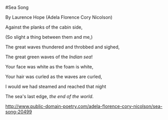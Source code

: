 #Sea Song

By Laurence Hope (Adela Florence Cory Nicolson)


Against the planks of the cabin side,

(So slight a thing between them and me,)

The great waves thundered and throbbed and sighed,

The great green waves of the _Indian sea_!

Your face was white as the foam is white,

Your hair was curled as the waves are curled,

I would we had steamed and reached that night

The sea's last edge, *the end of the world*.

    
http://www.public-domain-poetry.com/adela-florence-cory-nicolson/sea-song-20499
